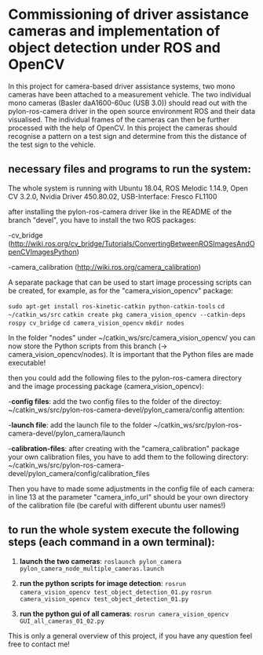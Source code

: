 # Commissioning of driver assistance cameras and implementation of object detection under ROS and OpenCV

In this project for camera-based driver assistance systems, two mono cameras have been attached to a measurement vehicle. The two individual mono cameras (Basler daA1600-60uc (USB 3.0)) should read out with the pylon-ros-camera driver in the open source environment ROS and their data visualised. The individual frames of the cameras can then be further processed with the help of OpenCV. In this project the cameras should recognise a pattern on a test sign and determine from this the distance of the test sign to the vehicle.

## necessary files and programs to run the system:

The whole system is running with Ubuntu 18.04, ROS Melodic 1.14.9, Open CV 3.2.0, Nvidia Driver 450.80.02, USB-Interface: Fresco FL1100

after installing the pylon-ros-camera driver like in the README of the branch "devel",
you have to install the two ROS packages: 

-cv_bridge (http://wiki.ros.org/cv_bridge/Tutorials/ConvertingBetweenROSImagesAndOpenCVImagesPython)

-camera_calibration (http://wiki.ros.org/camera_calibration)


A separate package that can be used to start image processing scripts can be created, for example, as for the "camera_vision_opencv" package: 

`sudo apt-get install ros-kinetic-catkin python-catkin-tools`
`cd ~/catkin_ws/src` 
`catkin create pkg camera_vision_opencv --catkin-deps rospy cv_bridge` 
`cd camera_vision_opencv`
`mkdir nodes`

In the folder "nodes" under ~/catkin_ws/src/camera_vision_opencv/ you can now store the Python scripts from this branch (-> camera_vision_opencv/nodes).
It is important that the Python files are made executable!


then you could add the following files to the pylon-ros-camera directory and the image processing package (camera_vision_opencv): 

-**config files**:
add the two config files to the folder of the directoy: ~/catkin_ws/src/pylon-ros-camera-devel/pylon_camera/config
attention: 

-**launch file**:
add the launch file to the folder ~/catkin_ws/src/pylon-ros-camera-devel/pylon_camera/launch

-**calibration-files**: after creating with the "camera_calibration" package your own calibration files, you have to add them to the following directory: ~/catkin_ws/src/pylon-ros-camera-devel/pylon_camera/config/calibration_files

Then you have to made some adjustments in the config file of each camera: in line 13 at the parameter "camera_info_url" should be your own directory of the calibration file (be careful with different ubuntu user names!) 


## to run the whole system execute the following steps (each command in a own terminal):

1) **launch the two cameras**:
`roslaunch pylon_camera pylon_camera_node_multiple_cameras.launch`

2) **run the python scripts for image detection**:
`rosrun camera_vision_opencv test_object_detection_01.py`
`rosrun camera_vision_opencv test_object_detection_01.py`

3) **run the python gui of all cameras**:
`rosrun camera_vision_opencv GUI_all_cameras_01_02.py`


This is only a general overview of this project,
if you have any question feel free to contact me!
